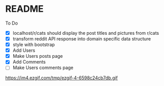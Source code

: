 # README

To Do
- [x] localhost/r/cats should display the post titles and pictures from r/cats
- [x] transform reddit API response into domain specific data structure
- [x] style with bootstrap
- [x] Add Users
- [x] Make Users posts page
- [x] Add Comments
- [ ] Make Users comments page

https://im4.ezgif.com/tmp/ezgif-4-6598c24cb7db.gif
